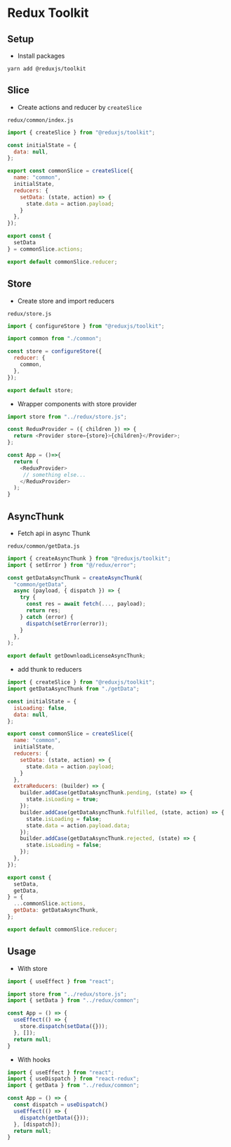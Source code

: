 # Redux Toolkit

## Setup


- Install packages

```
yarn add @reduxjs/toolkit
```

## Slice

- Create actions and reducer by `createSlice`

`redux/common/index.js`

```javascript
import { createSlice } from "@reduxjs/toolkit";

const initialState = {
  data: null,
};

export const commonSlice = createSlice({
  name: "common",
  initialState,
  reducers: {
    setData: (state, action) => {
      state.data = action.payload;
    }
  },
});

export const {
  setData
} = commonSlice.actions;

export default commonSlice.reducer;
```

## Store

- Create store and import reducers

`redux/store.js`

```javascript
import { configureStore } from "@reduxjs/toolkit";

import common from "./common";

const store = configureStore({
  reducer: {
    common,
  },
});

export default store;
```

- Wrapper components with store provider

```javascript
import store from "../redux/store.js";

const ReduxProvider = ({ children }) => {
  return <Provider store={store}>{children}</Provider>;
};

const App = ()=>{
  return (
    <ReduxProvider>
     // something else...
    </ReduxProvider>
  );
}
```

## AsyncThunk

- Fetch api in async Thunk

`redux/common/getData.js`

```javascript
import { createAsyncThunk } from "@reduxjs/toolkit";
import { setError } from "@/redux/error";

const getDataAsyncThunk = createAsyncThunk(
  "common/getData",
  async (payload, { dispatch }) => {
    try {
      const res = await fetch(..., payload);
      return res;
    } catch (error) {
      dispatch(setError(error));
    }
  },
);

export default getDownloadLicenseAsyncThunk;
```

- add thunk to reducers

```javascript
import { createSlice } from "@reduxjs/toolkit";
import getDataAsyncThunk from "./getData";

const initialState = {
  isLoading: false,
  data: null,
};

export const commonSlice = createSlice({
  name: "common",
  initialState,
  reducers: {
    setData: (state, action) => {
      state.data = action.payload;
    }
  },
  extraReducers: (builder) => {
    builder.addCase(getDataAsyncThunk.pending, (state) => {
      state.isLoading = true;
    });
    builder.addCase(getDataAsyncThunk.fulfilled, (state, action) => {
      state.isLoading = false;
      state.data = action.payload.data;
    });
    builder.addCase(getDataAsyncThunk.rejected, (state) => {
      state.isLoading = false;
    });
  },
});

export const {
  setData,
  getData,
} = {
  ...commonSlice.actions,
  getData: getDataAsyncThunk,
};

export default commonSlice.reducer;
```

## Usage

- With store

```javascript
import { useEffect } from "react";

import store from "../redux/store.js";
import { setData } from "../redux/common";

const App = () => {
  useEffect(() => {
    store.dispatch(setData({}));
  }, []);
  return null;
}
```

- With hooks

```javascript
import { useEffect } from "react";
import { useDispatch } from "react-redux";
import { getData } from "../redux/common";

const App = () => {
  const dispatch = useDispatch()
  useEffect(() => {
    dispatch(getData({}));
  }, [dispatch]);
  return null;
}
```